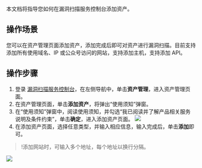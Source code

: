 本文档将指导您如何在漏洞扫描服务控制台添加资产。
## 操作场景
您可以在资产管理页面添加资产，添加完成后即可对资产进行漏洞扫描。目前支持添加所有使用域名、IP 或公众号访问的网站，支持添加主机，支持添加 API。
## 操作步骤

1. 登录 [漏洞扫描服务控制台](https://console.cloud.tencent.com/vss/assets)，在左侧导航中，单击**资产管理**，进入资产管理页面。
2. 在资产管理页面，单击**添加资产**，将弹出“使用须知”弹窗。
3. 在“使用须知”弹窗中，阅读使用须知，并勾选“我已阅读并了解产品相关服务说明及条件约束”，单击**确定**，进入添加资产页面。
![](https://main.qcloudimg.com/raw/4faa421a806317028c4bdbe5f2d2e564.png)
4. 在添加资产页面，选择任意类型，并输入相应信息，输入完成后，单击**添加**即可。
>!添加网站时，可输入多个地址，每个地址以换行分隔。
>
![](https://main.qcloudimg.com/raw/56e82902f9ac78e1136c96d1b4335819.png)
